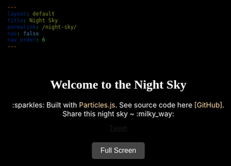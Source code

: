 ```yaml
---
layout: default
title: Night Sky
permalink: /night-sky/
nav: false
nav_order: 6
---
```



<style>
  #typedtext {
      font-family: 'Gloria Hallelujah', cursive;
      white-space: pre-wrap; 
  }
  #particles-js {
  position: fixed;
  top: 0;
  left: 0;
  width: 100%;
  height: 100%;
  z-index: -2;
  overflow: hidden;
  background: black;
  }

  #milky-way-layer {
    position: fixed;
    top: 0;
    left: 0;
    width: 100%;
    height: 100%;
    z-index: -2;
    pointer-events: none; 
  }


  .sky-content {
    position: relative;
    z-index: 1; 
    color: white; 
    text-align: center;
    padding: 10px;
    margin-top: 0px; 
    height: 120vh;
  }
  .copy-btn {
    margin: 15px 0;
    padding: 10px 20px;
    font-size: 16px;
    background-color: #444;
    color: white;
    border: none;
    border-radius: 5px;
    cursor: pointer;
    transition: background-color 0.3s ease, transform 0.2s ease;
  }

  .copy-btn:hover {
    background-color: #ffddaa;
    color: #000;
    transform: scale(1.05);
  }

  .build-with, .source-code {
    margin: 10px 0;
    font-size: 16px;
  }

  .build-with a, .source-code a {
    text-decoration: none;
    color: #ffddaa;
    transition: color 0.3s ease;
  }

  .build-with a:hover, .source-code a:hover {
    color: #ffffff;
  }

  body.fullscreen .sky-content,
  body.fullscreen header,
  body.fullscreen footer {
    display: none; 
  }

  body.fullscreen #particles-js {
    position: fixed;
    top: 0;
    left: 0;
    width: 100%;
    height: 100%;
    z-index: 1; 
    background: black;
  }

  .fullscreen-btn {
    margin-top: 10px;
    padding: 10px 20px;
    font-size: 16px;
    background-color: #444;
    color: white;
    border: none;
    border-radius: 5px;
    cursor: pointer;
    transition: background-color 0.3s ease, transform 0.2s ease;
  }

  .fullscreen-btn:hover {
    background-color: #ffddaa;
    color: #000;
    transform: scale(1.05);
  }
</style>


<script async src="https://platform.twitter.com/widgets.js" charset="utf-8"></script>

<div id="particles-js"></div>

<div class="sky-content" id="sky-content">
  <h1 class="post-title" style="font-family: 'Gloria Hallelujah', cursive; margin-bottom: 20px; color: white;">Welcome to the Night Sky</h1>
    
  <p class="build-with">
  <span style="color: white;">
  :sparkles: Built with <a href="https://vincentgarreau.com/particles.js/" target="_blank">Particles.js</a>. 
  See source code here <a href="https://github.com/Physics-Morris/night-sky" target="_blank" style="color: #ffddaa;">[GitHub]</a>. Share this night sky ~ :milky_way:
  </span>
  </p>

  <p>
  <a class="twitter-share-button"
    href="https://twitter.com/intent/tweet?text=Check%20out%20this%20beautiful%20Night%20Sky%20Wallpaper!&url=https://github.com/Physics-Morris/night-sky&hashtags=NightSky,Wallpaper,ParticlesJS" data-size="large"> Tweet 
  </a>
  </p>

  <button id="fullscreen-button" class="fullscreen-btn">Full Screen</button>

</div>


<script>
  function initializeParticles() {
    particlesJS("particles-js", {
      "particles": {
        "number": {
          "value": 7000,
          "density": {
            "enable": true,
            "value_area": 2000 
          }
        },
        "color": {
          "value": ["#ffffff", "#ffddaa", "#aad4ff", "#ff9999"]
        },
        "shape": {
          "type": "circle",
          "stroke": {
            "width": 0,
            "color": "#000000"
          }
        },
        "opacity": {
          "value": 1.0,
          "random": true,
          "anim": {
            "enable": true,
            "speed": 0.5, 
            "opacity_min": 0.3,
            "sync": false
          }
        },
        "size": {
          "value": 2,
          "random": true,
          "anim": {
            "enable": true,
            "speed": 0.3,
            "size_min": 0.5,
            "sync": false
          }
        },
        "line_linked": {
          "enable": false 
        },
        "move": {
          "enable": true,
          "speed": 0.01, 
          "direction": "none",
          "random": true,
          "straight": false,
          "out_mode": "out",
          "bounce": false
        }
      },
      "interactivity": {
        "detect_on": "canvas",
        "events": {
          "onhover": {
            "enable": false
          },
          "onclick": {
            "enable": false
          },
          "resize": true
        }
      },
      "retina_detect": true
    });
  }

initializeParticles();



function destroyParticles() {
  if (window.pJSDom && window.pJSDom.length > 0) {
    window.pJSDom[0].pJS.fn.vendors.destroypJS();
    window.pJSDom = [];
  }
}


function createShootingStar() {
  const canvas = document.querySelector(".particles-js-canvas-el");
  const ctx = canvas.getContext("2d");

  const elementColors = [
    { name: "Nitrogen/Oxygen", colors: ["rgba(255, 69, 0, 1)", "rgba(255, 69, 0, 0)"] }, // Red
    { name: "Iron", colors: ["rgba(255, 255, 0, 1)", "rgba(255, 255, 0, 0)"] }, // Yellow
    { name: "Calcium", colors: ["rgba(138, 43, 226, 1)", "rgba(138, 43, 226, 0)"] }, // Violet
    { name: "Sodium", colors: ["rgba(255, 165, 0, 1)", "rgba(255, 165, 0, 0)"] }, // Orange
    { name: "Magnesium", colors: ["rgba(135, 206, 250, 1)", "rgba(135, 206, 250, 0)"] }, // Light blue
    { name: "Copper", colors: ["rgba(70, 130, 180, 1)", "rgba(70, 130, 180, 0)"] }, // Blue
  ];

  const randomElement = elementColors[Math.floor(Math.random() * elementColors.length)];

  const star = {
    x: Math.random() * canvas.width,
    y: Math.random() * canvas.height,
    size: Math.random() * 5 + 2,
    speedX: Math.random() * 8 - 2,
    speedY: Math.random() * 8 - 2,
    opacity: 1,
    trailLength: 0,
    fading: false,
  };

  function animateStar() {
    if (!star.fading) {
      star.opacity -= 0.008; 
      if (star.opacity <= 0) {
        return; 
      }
    }

    const velocity = Math.sqrt(star.speedX ** 2 + star.speedY ** 2);
    const tailX = star.x - star.trailLength * (star.speedX / velocity);
    const tailY = star.y - star.trailLength * (star.speedY / velocity);

    star.trailLength += velocity * 0.5;

    // trail
    const gradient = ctx.createLinearGradient(star.x, star.y, tailX, tailY);
    gradient.addColorStop(0, `rgba(255, 255, 255, ${star.opacity})`);
    gradient.addColorStop(1, `rgba(${parseColor(randomElement.colors[0])}, 0)`);

    ctx.globalCompositeOperation = "lighter";
    ctx.beginPath();
    ctx.strokeStyle = gradient;

    ctx.lineWidth = Math.max(1, star.size - star.trailLength / 50);
    ctx.moveTo(star.x, star.y);
    ctx.lineTo(tailX, tailY);
    ctx.stroke();

    ctx.beginPath();
    ctx.arc(star.x, star.y, star.size * 0.4, 0, Math.PI * 2);
    ctx.fillStyle = `rgba(255, 255, 255, ${star.opacity})`;
    ctx.fill();

    star.x += star.speedX;
    star.y += star.speedY;

    requestAnimationFrame(animateStar);
  }


  animateStar();
}

function parseColor(rgba) {
  const result = rgba.match(/\d+/g);
  return result.slice(0, 3).join(",");
}

setInterval(createShootingStar, Math.random() * 500 + 250);

</script>

<script>
  const copyButton = document.getElementById("copy-button");

  copyButton.addEventListener("click", async () => {
    const urlToCopy = window.location.href;
    try {
      await navigator.clipboard.writeText(urlToCopy);

      copyButton.textContent = "Copied!";
      copyButton.classList.add("success");

      setTimeout(() => {
        copyButton.textContent = "Copy Website Link";
        copyButton.classList.remove("success");
      }, 3000);
    } catch (err) {
      console.error("Failed to copy:", err);
    }
  });
</script>

<script>
  const fullscreenButton = document.getElementById('fullscreen-button');
  const particlesContainer = document.getElementById('particles-js');

  fullscreenButton.addEventListener('click', () => {
    if (!document.fullscreenElement) {
      particlesContainer.requestFullscreen()
        .then(() => {
          destroyParticles();
          initializeParticles();
          document.body.classList.add('fullscreen');
        })
        .catch((err) => {
          console.error(`Error attempting fullscreen: ${err.message}`);
        });
    } else {
      document.exitFullscreen()
        .then(() => {
          destroyParticles();
          initializeParticles();
          document.body.classList.remove('fullscreen');
        })
        .catch((err) => {
          console.error(`Error exiting fullscreen: ${err.message}`);
        });
    }
  });

  document.addEventListener('fullscreenchange', () => {
    if (!document.fullscreenElement) {
      destroyParticles();
      initializeParticles();
      document.body.classList.remove('fullscreen');
    }
  });
</script>

<script>
  function shareNightSky() {
    if (navigator.share) {
      navigator.share({
        title: 'Night Sky Wallpaper',
        url: window.location.href
      }).then(() => {
        console.log('Thanks for sharing!');
      }).catch((err) => {
        console.error('Error sharing:', err);
      });
    } else {
      alert("Your browser doesn't support sharing. You can manually copy the link: " + window.location.href);
    }
  }
</script>